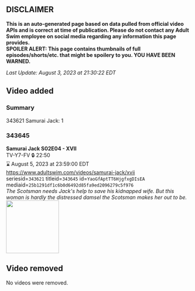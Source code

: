 ## DISCLAIMER
**This is an auto-generated page based on data pulled from official video APIs and is correct at time of publication. Please do not contact any Adult Swim employee on social media regarding any information this page provides.**  
**SPOILER ALERT: This page contains thumbnails of full episodes/shorts/etc. that might be spoilery to you. YOU HAVE BEEN WARNED.**  

_Last Update: August 3, 2023 at 21:30:22 EDT_
## Video added
### Summary
343621 Samurai Jack: 1  
### 343645
**Samurai Jack S02E04 - XVII**  
TV-Y7-FV 🔒 22:50  
⌛ August 5, 2023 at 23:59:00 EDT  
https://www.adultswim.com/videos/samurai-jack/xvii  
seriesid=`343621` titleid=`343645` id=`YaoGfAptTT6HjgfxgDIsEA` mediaid=`25b1291df1c6b0d6492d85fa9ed2096279c5f976`  
_The Scotsman needs Jack's help to save his kidnapped wife.  But this woman is hardly the distressed damsel the Scotsman makes her out to be._  
<a href="https://media.cdn.adultswim.com/uploads/20200406/thumbnails/2_20461643545-samjack_017.jpg"><img src="https://media.cdn.adultswim.com/uploads/20200406/thumbnails/2_20461643545-samjack_017.jpg" height="144px" /></a>
## Video removed
No videos were removed.  
